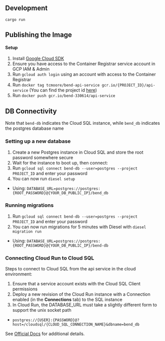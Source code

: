 Development
---

`cargo run`

Publishing the Image
---

#### Setup

1. Install [Google Cloud SDK](https://cloud.google.com/sdk/docs/install)
2. Ensure you have access to the Container Registrar service account in GCP IAM & Admin
3. Run `gcloud auth login` using an account with access to the Container Registrar
4. Run `docker tag tcmoore/bend-api-service gcr.io/{PROJECT_ID}/api-service` (You can find the project id [here](https://console.cloud.google.com/home/dashboard))
5. Run `docker push gcr.io/bend-330614/api-service`


## DB Connectivity
Note that `bend-db` indicates the Cloud SQL instance, while `bend_db` indicates the postgres database name

### Setting up a new database

1. Create a new Postgres instance in Cloud SQL and store the root password somewhere secure
2. Wait for the instance to boot up, then connect:
3. Run `gcloud sql connect bend-db --user=postgres --project PROJECT_ID` and enter your password
4. You can now run `diesel setup`
  - Using: `DATABASE_URL=postgres://postgres:{ROOT_PASSWORD}@{YOUR_DB_PUBLIC_IP}/bend_db`

### Running migrations

1. Run `gcloud sql connect bend-db --user=postgres --project PROJECT_ID` and enter your password
2. You can now run migrations for 5 minutes with Diesel with `diesel migration run`
  - Using: `DATABASE_URL=postgres://postgres:{ROOT_PASSWORD}@{YOUR_DB_PUBLIC_IP}/bend-db`

### Connecting Cloud Run to Cloud SQL
Steps to connect to Cloud SQL from the api service in the cloud environment:

1. Ensure that a service account exists with the Cloud SQL Client permissions
2. Deploy a new revision of the Cloud Run instance with a Connection enabled (in the **Connections** tab) to the SQL instance
3. In Cloud Run, the DATABASE_URL must take a slightly different form to support the unix socket path
  - `postgres://{USER}:{PASSWORD}@?host=/cloudsql/{CLOUD_SQL_CONNECTION_NAME}&dbname=bend_db`


See [Official Docs](https://cloud.google.com/sql/docs/postgres/connect-run) for additional details.
